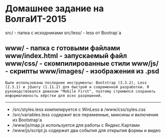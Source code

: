 Домашнее задание на ВолгаИТ-2015
===================================

src/ - папка с исходниками
src/less/ - less от Bootrap`a

www/ - папка с готовыми файлами
www/index.html - запускаемый файл
www/css/ - скомпилированные стили
www/js/ - скрипты
www/images/ - изображения из .psd
---------------------------------

	Были использованы последние инструменты: Bootstrap (3.3.2), Less (2.3.1) и jQuery (1.11.2) для быстрой и современной разработки. Я руководствовался девизом "Mobile First", поэтому стремился сохранить информативность вёрстки для всех разрешений.

---------------------------------

* /src/styles.less компилируется с WinLess в /www/css/syles.css
* /src/variables.less содержит все переменные, миксины и включения из Bootstrap'a
* /www/js/map.js используется для работы с Яндекс.Картами
* /www/js/script.js содержит два события для открытия формы и видео
